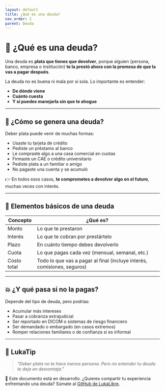 ```yaml
---
layout: default
title: ¿Qué es una deuda?
nav_order: 1
parent: Deuda
---
```


# 💸 ¿Qué es una deuda?

Una deuda es **plata que tienes que devolver**, porque alguien (persona, banco, empresa o institución) **te la prestó ahora con la promesa de que la vas a pagar después**.

La deuda no es buena ni mala por sí sola. Lo importante es entender:

- **De dónde viene**
- **Cuánto cuesta**
- **Y si puedes manejarla sin que te ahogue**

---

## 🔄 ¿Cómo se genera una deuda?

Deber plata puede venir de muchas formas:

- Usaste tu tarjeta de crédito
- Pediste un préstamo al banco
- Le compraste algo a una casa comercial en cuotas
- Firmaste un CAE o crédito universitario
- Pediste plata a un familiar o amigo
- No pagaste una cuenta y se acumuló

👉 En todos esos casos, **te comprometes a devolver algo en el futuro**, muchas veces con interés.

---

## 🧠 Elementos básicos de una deuda

| Concepto       | ¿Qué es?                                                                 |
|----------------|-------------------------------------------------------------------------|
| Monto          | Lo que te prestaron                                                     |
| Interés        | Lo que te cobran por prestártelo                                        |
| Plazo          | En cuánto tiempo debes devolverlo                                       |
| Cuota          | Lo que pagas cada vez (mensual, semanal, etc.)                         |
| Costo total    | Todo lo que vas a pagar al final (incluye interés, comisiones, seguros) |

---

## 💥 ¿Y qué pasa si no la pagas?

Depende del tipo de deuda, pero podrías:

- Acumular más intereses
- Pasar a cobranza extrajudicial
- Ser reportado en DICOM o sistemas de riesgo financiero
- Ser demandado o embargado (en casos extremos)
- Romper relaciones familiares o de confianza si es informal

---

## 🧠 LukaTip

> *"Deber plata no te hace menos persona. Pero no entender tu deuda te deja en desventaja."*

📌 Este documento está en desarrollo.
¿Quieres compartir tu experiencia enfrentando una deuda? Súmate al [GitHub de LukaLibre](https://github.com/raestrada/lukalibre).
